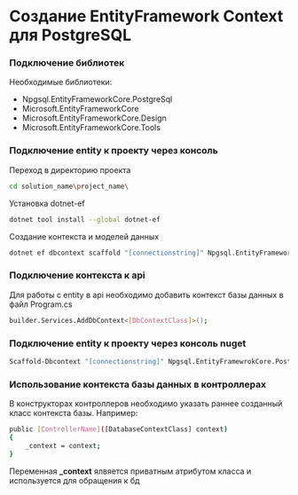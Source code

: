# Создание EntityFramework Context для PostgreSQL
### Подключение библиотек

Необходимые библиотеки:

- Npgsql.EntityFrameworkCore.PostgreSql
- Miсrosoft.EntityFrameworkCore
- Miсrosoft.EntityFrameworkCore.Design
- Miсrosoft.EntityFrameworkCore.Tools

### Подключение entity к проекту через консоль 

Переход в директорию проекта

```sh
cd solution_name\project_name\
```

Установка dotnet-ef

```sh
dotnet tool install --global dotnet-ef
```

Создание контекста и моделей данных

```sh
dotnet ef dbcontext scaffold "[connectionstring]" Npgsql.EntityFrameworkCore.PostgreSQL -o [OutputDir]
```

### Подключение контекста к api 

Для работы с entity в api необходимо добавить контекст базы данных в файл Program.cs

```sh
builder.Services.AddDbContext<[DbContextClass]>();
```

### Подключение entity к проекту через консоль nuget

```sh
Scaffold-Dbcontext "[connectionstring]" Npgsql.EntityFramewrokCore.PostgreSQL -o [OutputDir]
```

### Использование контекста базы данных в контроллерах

В конструкторах контроллеров необходимо указать раннее созданный класс контекста базы. Например:

```sh
public [ControllerName]([DatabaseContextClass] context)
{
    _context = context;
}
```

Переменная **_context** ялвяется приватным атрибутом класса и используется для обращения к бд
